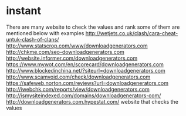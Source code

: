 instant
=======
There are many website to check the values and rank 
some of them are mentioned below with examples
http://wetjets.co.uk/clash/cara-cheat-untuk-clash-of-clans/
http://www.statscrop.com/www/downloadgenerators.com
http://chkme.com/seo-downloadgenerators.com
http://website.informer.com/downloadgenerators.com
https://www.mywot.com/en/scorecard/downloadgenerators.com
http://www.blockedinchina.net/?siteurl=downloadgenerators.com
http://www.scamvoid.com/check/downloadgenerators.com
https://safeweb.norton.com/reviews?url=downloadgenerators.com
http://iwebchk.com/reports/view/downloadgenerators.com
http://ismysiteindexed.com/domains/downloadgenerators-com/
http://downloadgenerators.com.hypestat.com/
website that checks the values
